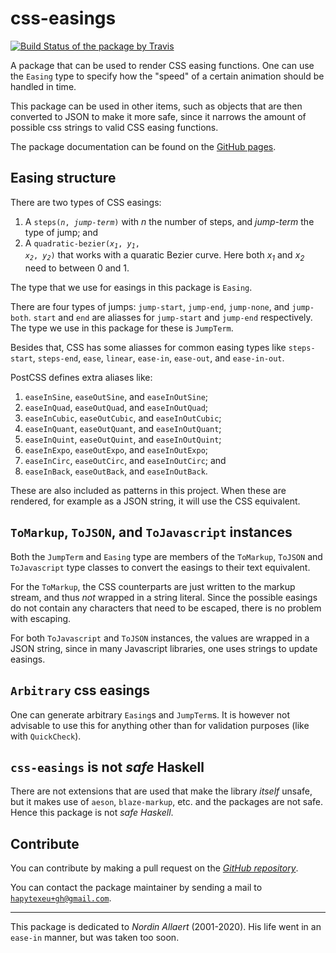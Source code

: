 # css-easings

[![Build Status of the package by Travis](https://travis-ci.com/hapytex/css-easings.svg?branch=master)](https://travis-ci.com/hapytex/css-easings)

A package that can be used to render CSS easing functions. One can use the
`Easing` type to specify how the "speed" of a certain animation should be
handled in time.

This package can be used in other items, such as objects that are then converted
to JSON to make it more safe, since it narrows the amount of possible css
strings to valid CSS easing functions.

The package documentation can be found on the [GitHub pages](https://hapytex.github.io/css-easings/).

## Easing structure

There are two types of CSS easings:

 1. A <code>steps(<i>n</i>, <i>jump-term</i>)</code> with *n* the number of
    steps, and *jump-term* the type of jump; and
 2. A <code>quadratic-bezier(<i>x<sub>1</sub></i>, <i>y<sub>1</sub></i>, <i>x<sub>2</sub></i>, <i>y<sub>2</sub></i>)</code>
    that works with a quaratic Bezier curve. Here both *x<sub>1</sub>* and *x<sub>2</sub>* need to between 0 and 1.

The type that we use for easings in this package is `Easing`.

There are four types of jumps: `jump-start`, `jump-end`, `jump-none`, and
`jump-both`. `start` and `end` are aliasses for `jump-start` and `jump-end`
respectively. The type we use in this package for these is `JumpTerm`.

Besides that, CSS has some aliasses for common easing types like `steps-start`,
`steps-end`, `ease`, `linear`, `ease-in`, `ease-out`, and `ease-in-out`.

PostCSS defines extra aliases like:

 1. `easeInSine`, `easeOutSine`, and `easeInOutSine`;
 2. `easeInQuad`, `easeOutQuad`, and `easeInOutQuad`;
 3. `easeInCubic`, `easeOutCubic`, and `easeInOutCubic`;
 4. `easeInQuant`, `easeOutQuant`, and `easeInOutQuant`;
 5. `easeInQuint`, `easeOutQuint`, and `easeInOutQuint`;
 6. `easeInExpo`, `easeOutExpo`, and `easeInOutExpo`;
 7. `easeInCirc`, `easeOutCirc`, and `easeInOutCirc`; and
 8. `easeInBack`, `easeOutBack`, and `easeInOutBack`.

These are also included as patterns in this project. When these are rendered,
for example as a JSON string, it will use the CSS equivalent.

## `ToMarkup`, `ToJSON`, and `ToJavascript` instances

Both the `JumpTerm` and `Easing` type are members of the `ToMarkup`, `ToJSON`
and `ToJavascript` type classes to convert the easings to their text equivalent.

For the `ToMarkup`, the CSS counterparts are just written to the markup stream,
and thus *not* wrapped in a string literal. Since the possible easings do not
contain any characters that need to be escaped, there is no problem with
escaping.

For both `ToJavascript` and `ToJSON` instances, the values are wrapped in a JSON
string, since in many Javascript libraries, one uses strings to update easings.

## `Arbitrary` css easings

One can generate arbitrary `Easing`s and `JumpTerm`s. It is however not advisable to
use this for anything other than for validation purposes (like with `QuickCheck`).

## `css-easings` is not *safe* Haskell

There are not extensions that are used that make the library *itself*
unsafe, but it makes use of `aeson`, `blaze-markup`, etc. and the packages are
not safe. Hence this package is not *safe Haskell*.

## Contribute

You can contribute by making a pull request on the [*GitHub
repository*](https://github.com/hapytex/css-easings).

You can contact the package maintainer by sending a mail to
[`hapytexeu+gh@gmail.com`](mailto:hapytexeu+gh@gmail.com).

---

This package is dedicated to *Nordin Allaert* (2001-2020). His life went in an `ease-in` manner, but was taken too soon.
